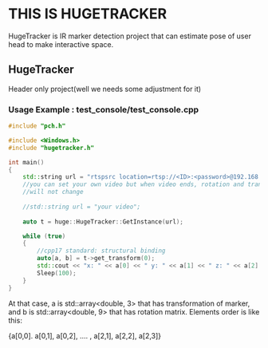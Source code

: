 # THIS IS HUGETRACKER

HugeTracker is IR marker detection project that can estimate pose of user head to make interactive space.



## HugeTracker

Header only project(well we needs some adjustment for it)



### Usage Example : test_console/test_console.cpp

```cpp
#include "pch.h"

#include <Windows.h>
#include "hugetracker.h"

int main()
{
	std::string url = "rtspsrc location=rtsp://<ID>:<password>@192.168.219.110:554/Stream/Channels/102  latency=30 ! decodebin ! videoconvert ! appsink";
    //you can set your own video but when video ends, rotation and translation
    //will not change
    
    //std::string url = "your video";
    
	auto t = huge::HugeTracker::GetInstance(url);

	while (true)
	{
		//cpp17 standard: structural binding
		auto[a, b] = t->get_transform(0);
		std::cout << "x: " << a[0] << " y: " << a[1] << " z: " << a[2] << std::endl;
		Sleep(100);
	}
}
```

At that case, a is std::array<double, 3> that has transformation of marker, and b is std::array<double, 9> that has rotation matrix. Elements order is like this:

{a[0,0]. a[0,1], a[0,2], .... , a[2,1], a[2,2], a[2,3]}

